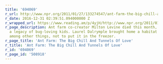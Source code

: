 ```yaml
---
title: '694069'
r_url: http://www.npr.org/2011/01/27/133274547/ant-farm-the-big-chill-and-tunnels-of-love
r_date: 2016-12-31 02:39:51.094000000 Z
r_wrapped_url: https://www.reading.am/p/4yjH/http://www.npr.org/2011/01/27/133274547/ant-farm-the-big-chill-and-tunnels-of-love
r_page_description: Ant farm co-creator Milton Levine died this month, leaving behind
  a legacy of bug-loving kids. Laurel Dalrymple brought home a habitat and learned,
  among other things, not to put it in the freezer.
r_page_title: 'Ant Farm: The Big Chill And Tunnels Of Love'
r_title: 'Ant Farm: The Big Chill And Tunnels Of Love'
r_id: '694069'
r_page_id: '508918'
---
```


